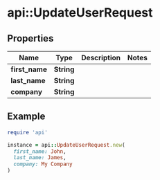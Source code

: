 # api::UpdateUserRequest

## Properties

| Name | Type | Description | Notes |
| ---- | ---- | ----------- | ----- |
| **first_name** | **String** |  |  |
| **last_name** | **String** |  |  |
| **company** | **String** |  |  |

## Example

```ruby
require 'api'

instance = api::UpdateUserRequest.new(
  first_name: John,
  last_name: James,
  company: My Company
)
```

